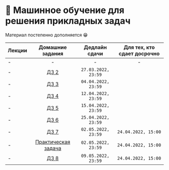 # 🧠 Машинное обучение для решения прикладных задач

Материал постепенно дополняется 😁

Лекции | Домашние задания | Дедлайн сдачи| Для тех, кто сдает досрочно
|----|:----:|:----:|:----:|
| - | - | - |- |
| - | [ДЗ 2](https://contest.yandex.ru/contest/35661/problems/) | `27.03.2022, 23:59` |
| - | [ДЗ 3](https://contest.yandex.ru/contest/36159/problems/) | `04.04.2022, 23:59` |
| - | [ДЗ 4](https://contest.yandex.ru/contest/36509/problems/) | `12.04.2022, 23:59` |
| - | [ДЗ 5](https://contest.yandex.ru/contest/36717/problems/) | `15.04.2022, 23:59` |
| - | [ДЗ 6](https://contest.yandex.ru/contest/36977/problems/) | `25.04.2022, 23:59` |
| - | [ДЗ 7](https://contest.yandex.ru/contest/37247/problems/) | `02.05.2022, 23:59` | `24.04.2022, 15:00` |
| - | [Практическая задача](https://contest.yandex.ru/contest/37102/problems/ ) | `02.05.2022, 23:59` | `24.04.2022, 15:00` |
| - | [ДЗ 8](https://contest.yandex.ru/contest/37477/problems/) | `09.05.2022, 23:59` | `24.04.2022, 15:00` |

